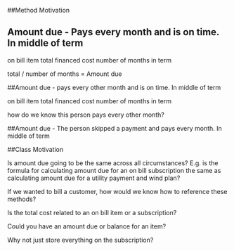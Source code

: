 ##Method Motivation

## Amount due - Pays every month and is on time. In middle of term

on bill item total financed cost
number of months in term

total / number of months = Amount due

##Amount due - pays every other month and is on time. In middle of term

on bill item total financed cost
number of months in term

how do we know this person pays every other month?

##Amount due - The person skipped a payment and pays every month. In middle of term

##Class Motivation

Is amount due going to be the same across all circumstances? E.g. is the formula for
calculating amount due for an on bill subscription the same as calculating amount due for
a utility payment and wind plan?

If we wanted to bill a customer, how would we know how to reference these methods?

Is the total cost related to an on bill item or a subscription?

Could you have an amount due or balance for an item?

Why not just store everything on the subscription?